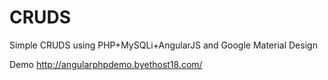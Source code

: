 # CRUDS
Simple CRUDS using PHP+MySQLi+AngularJS and Google Material Design

Demo
http://angularphpdemo.byethost18.com/
